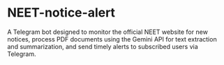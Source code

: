 # NEET-notice-alert
A Telegram bot designed to monitor the official NEET website for new notices, process PDF documents using the Gemini API for text extraction and summarization, and send timely alerts to subscribed users via Telegram. 
